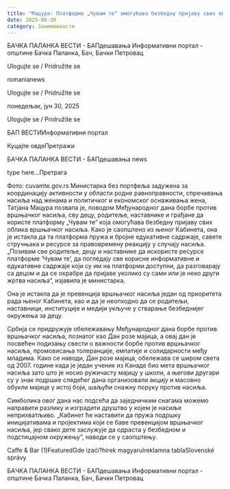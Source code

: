 ```yaml
---
title: "Мацура: Платформа „Чувам те“ омогућава безбедну пријаву свих облика вршњачког насиља"
date: 2025-06-30
category: Занимљивости
---
```


БАЧКА ПАЛАНКА ВЕСТИ - БАПдешавања Информативни портал - општине Бачка Паланка, Бач, Бачки Петровац

Ulogujte se / Pridružite se

romanianews

Ulogujte se / Pridružite se

понедељак, јун 30, 2025

Ulogujte se / Pridružite se

БАП ВЕСТИИнформативни портал

Куцајте овдеПретражи

БАЧКА ПАЛАНКА ВЕСТИ - БАПдешавања news

type here...Претрага

Фото: cuvamte.gov.rs
            Министарка без портфеља задужена за координацију активности у области родне равноправности, спречавања насиља над женама и политичког и економског оснаживања жена, Татјана Мацура позвала је, поводом Међународног дана борбе против вршњачког насиља, сву децу, родитеље, наставнике и грађане да користе платформу „Чувам те“ која омогућава безбедну пријаву свих облика вршњачког насиља.
Како је саопштено из њеног Кабинета, она је истакла да та платформа пружа и бројне едукативне садржаје, савете стручњака и ресурсе за правовремену реакцију у случају насиља.
„Позивам све родитеље, децу и наставнике да искористе ресурсе платформе ‘Чувам те’, да погледају све корисне информативне и едукативне садржаје који су им на платформи доступни, да разговарају са децом и да се охрабре да пријаве уколико су сами или је неко други жртва насиља“, изјавила је министарка.


Она је истакла да је превенција вршњачког насиља један од приоритета рада њеног Кабинета, као и да је неопходно да се родитељи, наставници, институције и медији укључе у стварање безбеднијег окружења за децу.


Србија се придружује обележавању Међународног дана борбе против вршњачког насиља, познатог као Дан розе мајица, а овај дан је посвећен подизању свести о важности борбе против вршњачког насиља, промовисања толеранције, емпатије и солидарности међу младима.
Како се наводи, Дан розе мајица, обележава се широм света од 2007. године када је један ученик из Канаде био мета вршњачког насиља зато што је носио ружичасту мајицу у школи, а његови другари су у знак подршке следећег дана организовали акцију и масовно обукли мајице у истој боји, шаљући снажну поруку против насиља.


Симболика овог дана нас подсећа да заједничким снагама можемо направити разлику и изградити друштво у којем је насиље неприхватљиво.
„Кабинет ће наставити да пружа подршку иницијативама и пројектима који се баве превенцијом вршњачког насиља, јер свако дете заслужује да одраста у безбедном и подстицајном окружењу“, наводи се у саопштењу.

Caffe & Bar (1)FeaturedGde izaći?hírek magyarulreklamna tablaSlovenské správy

БАЧКА ПАЛАНКА ВЕСТИ - БАПдешавања Информативни портал - општине Бачка Паланка, Бач, Бачки Петровац
